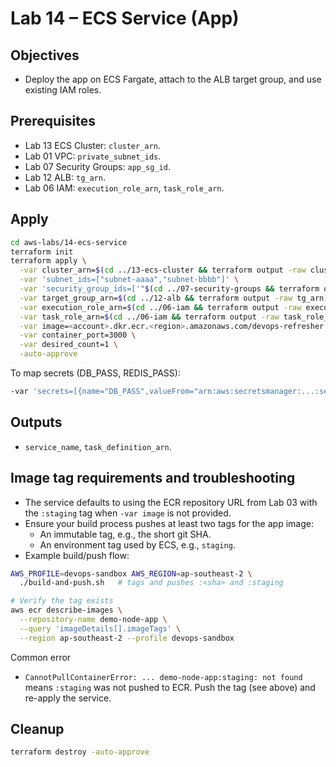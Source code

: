 # Lab 14 – ECS Service (App)

## Objectives

- Deploy the app on ECS Fargate, attach to the ALB target group, and use existing IAM roles.

## Prerequisites

- Lab 13 ECS Cluster: `cluster_arn`.
- Lab 01 VPC: `private_subnet_ids`.
- Lab 07 Security Groups: `app_sg_id`.
- Lab 12 ALB: `tg_arn`.
- Lab 06 IAM: `execution_role_arn`, `task_role_arn`.

## Apply

```bash
cd aws-labs/14-ecs-service
terraform init
terraform apply \
  -var cluster_arn=$(cd ../13-ecs-cluster && terraform output -raw cluster_arn) \
  -var 'subnet_ids=["subnet-aaaa","subnet-bbbb"]' \
  -var 'security_group_ids=['"$(cd ../07-security-groups && terraform output -raw app_sg_id)"']' \
  -var target_group_arn=$(cd ../12-alb && terraform output -raw tg_arn) \
  -var execution_role_arn=$(cd ../06-iam && terraform output -raw execution_role_arn) \
  -var task_role_arn=$(cd ../06-iam && terraform output -raw task_role_arn) \
  -var image=<account>.dkr.ecr.<region>.amazonaws.com/devops-refresher:staging \
  -var container_port=3000 \
  -var desired_count=1 \
  -auto-approve
```

To map secrets (DB_PASS, REDIS_PASS):

```bash
-var 'secrets=[{name="DB_PASS",valueFrom="arn:aws:secretsmanager:...:secret:/devops-refresher/staging/app/DB_PASS-xxxx"},{name="REDIS_PASS",valueFrom="arn:aws:secretsmanager:...:secret:/devops-refresher/staging/app/REDIS_PASS-xxxx"}]'
```

## Outputs

- `service_name`, `task_definition_arn`.

## Image tag requirements and troubleshooting

- The service defaults to using the ECR repository URL from Lab 03 with the `:staging` tag when `-var image` is not provided.
- Ensure your build process pushes at least two tags for the app image:
  - An immutable tag, e.g., the short git SHA.
  - An environment tag used by ECS, e.g., `staging`.
- Example build/push flow:

```bash
AWS_PROFILE=devops-sandbox AWS_REGION=ap-southeast-2 \
  ./build-and-push.sh   # tags and pushes :<sha> and :staging

# Verify the tag exists
aws ecr describe-images \
  --repository-name demo-node-app \
  --query 'imageDetails[].imageTags' \
  --region ap-southeast-2 --profile devops-sandbox
```

Common error
- `CannotPullContainerError: ... demo-node-app:staging: not found` means `:staging` was not pushed to ECR. Push the tag (see above) and re-apply the service.


## Cleanup

```bash
terraform destroy -auto-approve
```
